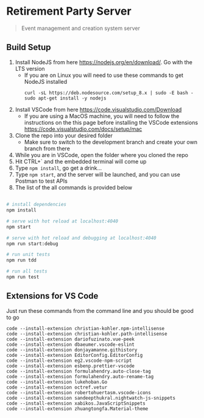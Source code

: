 # Retirement Party Server

> Event management and creation system server

## Build Setup

1. Install NodeJS from here https://nodejs.org/en/download/. Go with the LTS version
   * If you are on Linux you will need to use these commands to get NodeJS installed
      ```
      curl -sL https://deb.nodesource.com/setup_8.x | sudo -E bash -
      sudo apt-get install -y nodejs
      ```
2. Install VSCode from here https://code.visualstudio.com/Download
   * If you are using a MacOS machine, you will need to follow the instructions on the this page before installing the VSCode extensions
   https://code.visualstudio.com/docs/setup/mac
4. Clone the repo into your desired folder
   * Make sure to switch to the development branch and create your own branch from there
5. While you are in VSCode, open the folder where you cloned the repo
6. Hit CTRL+\` and the embedded terminal will come up
7. Type `npm install`, go get a drink...
8. Type `npm start`, and the server will be launched, and you can use Postman to test APIs
9. The list of the all commands is provided below

##

``` bash
# install dependencies
npm install

# serve with hot reload at localhost:4040
npm start

# serve with hot reload and debugging at localhost:4040
npm run start:debug

# run unit tests
npm run tdd

# run all tests
npm run test
```

## Extensions for VS Code
Just run these commands from the command line and you should be good to go
```
code --install-extension christian-kohler.npm-intellisense
code --install-extension christian-kohler.path-intellisense
code --install-extension dariofuzinato.vue-peek
code --install-extension dbaeumer.vscode-eslint
code --install-extension donjayamanne.githistory
code --install-extension EditorConfig.EditorConfig
code --install-extension eg2.vscode-npm-script
code --install-extension esbenp.prettier-vscode
code --install-extension formulahendry.auto-close-tag
code --install-extension formulahendry.auto-rename-tag
code --install-extension lukehoban.Go
code --install-extension octref.vetur
code --install-extension robertohuertasm.vscode-icons
code --install-extension sandeepthukral.nightwatch-js-snippets
code --install-extension xabikos.JavaScriptSnippets
code --install-extension zhuangtongfa.Material-theme
```
